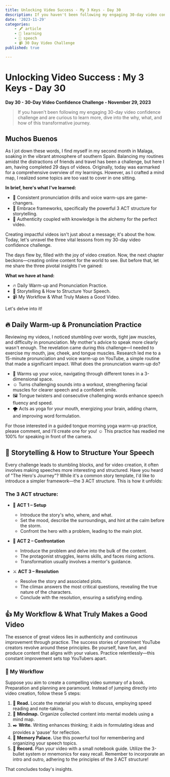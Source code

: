 ```yaml
---
title: Unlocking Video Success - My 3 Keys - Day 30
description: If you haven't been following my engaging 30-day video confidence challenge and are curious to learn more, dive into the why, what, and how of this transformative journey.
date: '2023-11-29'
categories:
    - 🖋️ article
    - 🧠 learning
    - 💬 speech
    - 📹 30 Day Video Challenge
published: true

---
```


# Unlocking Video Success : My 3 Keys - Day 30

**Day 30 - 30-Day Video Confidence Challenge - November 29, 2023**

> If you haven't been following my engaging 30-day video confidence challenge and are curious to learn more, dive into the why, what, and how of this transformative journey.

## Muchos Buenos

As I jot down these words, I find myself in my second month in Malaga, soaking in the vibrant atmosphere of southern Spain. Balancing my routines amidst the distractions of friends and travel has been a challenge, but here I am, having completed 29 days of videos. Originally, today was earmarked for a comprehensive overview of my learnings. However, as I crafted a mind map, I realized some topics are too vast to cover in one sitting.

**In brief, here's what I've learned:**

- 👄 Consistent pronunciation drills and voice warm-ups are game-changers.
- 🏦 Embrace frameworks, specifically the powerful 3 ACT structure for storytelling.
- 🌊 Authenticity coupled with knowledge is the alchemy for the perfect video.

Creating impactful videos isn't just about a message; it's about the how. Today, let's unravel the three vital lessons from my 30-day video confidence challenge.

The days flew by, filled with the joy of video creation. Now, the next chapter beckons—creating online content for the world to see. But before that, let me share the three pivotal insights I've gained:

**What we have at hand:**

- 🔥 Daily Warm-up and Pronunciation Practice.
- 📕 Storytelling & How to Structure Your Speech.
- 📹 My Workflow & What Truly Makes a Good Video.

Let's delve into it!

## 🔥 Daily Warm-up & Pronunciation Practice

Reviewing my videos, I noticed stumbling over words, tight jaw muscles, and difficulty in pronunciation. My mother's advice to speak more clearly wasn't enough. The revelation came during this challenge—I needed to exercise my mouth, jaw, cheek, and tongue muscles. Research led me to a 15-minute pronunciation and voice warm-up on YouTube, a simple routine that made a significant impact. What does the pronunciation warm-up do?

- 👅 Warms up your voice, navigating through different tones in a 3-dimensional space.
- ☺️ Turns challenging sounds into a workout, strengthening facial muscles for clearer speech and a confident smile.
- 🖼️ Tongue twisters and consecutive challenging words enhance speech fluency and speed.
- 🌪️ Acts as yoga for your mouth, energizing your brain, adding charm, and improving word formulation.

For those interested in a guided tongue morning yoga warm-up practice, please comment, and I'll create one for you! ☺️ This practice has readied me 100% for speaking in front of the camera.

## 📕 Storytelling & How to Structure Your Speech

Every challenge leads to stumbling blocks, and for video creation, it often involves making speeches more interesting and structured. Have you heard of "The Hero's Journey"? While it's a common story template, I'd like to introduce a simpler framework—the 3 ACT structure. This is how it unfolds:

### **The 3 ACT structure:**

- 🏰 **ACT 1 – Setup**
  - Introduce the story's who, where, and what.
  - Set the mood, describe the surroundings, and hint at the calm before the storm.
  - Confront the hero with a problem, leading to the main plot.

- 🐲 **ACT 2 – Confrontation**
  - Introduce the problem and delve into the bulk of the content.
  - The protagonist struggles, learns skills, and faces rising actions.
  - Transformation usually involves a mentor's guidance.

- ⚔️ **ACT 3 – Resolution**
  - Resolve the story and associated plots.
  - The climax answers the most critical questions, revealing the true nature of the characters.
  - Conclude with the resolution, ensuring a satisfying ending.

## 👍 My Workflow & What Truly Makes a Good Video

The essence of great videos lies in authenticity and continuous improvement through practice. The success stories of prominent YouTube creators revolve around these principles. Be yourself, have fun, and produce content that aligns with your values. Practice relentlessly—this constant improvement sets top YouTubers apart.

### 🌊 My Workflow

Suppose you aim to create a compelling video summary of a book. Preparation and planning are paramount. Instead of jumping directly into video creation, follow these 5 steps:

1. 👀 **Read.** Locate the material you wish to discuss, employing speed reading and note-taking.
2. 🦑 **Mindmap.** Organize collected content into mental models using a mind map.
3. ✒️ **Write.** Writing enhances thinking; it aids in formulating ideas and provides a 'pause' for reflection.
4. 🏰 **Memory Palace.** Use this powerful tool for remembering and organizing your speech topics.
5. 🤳 **Record.** Plan your video with a small notebook guide. Utilize the 3-bullet system or mnemonics for easy recall. Remember to incorporate an intro and outro, adhering to the principles of the 3 ACT structure!

That concludes today's insights.

